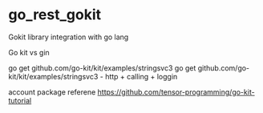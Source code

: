 # go_rest_gokit
Gokit library integration with go lang

Go kit vs gin

go get github.com/go-kit/kit/examples/stringsvc3
go get github.com/go-kit/kit/examples/stringsvc3 - http + calling + loggin


account package referene
https://github.com/tensor-programming/go-kit-tutorial



